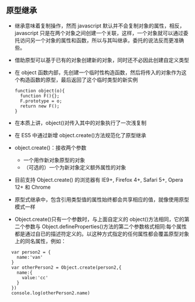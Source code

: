 ## 原型继承

- 继承意味着复制操作，然而 javascript 默认并不会复制对象的属性，相反，javascript 只是在两个对象之间创建一个关联，这样，一个对象就可以通过委托访问另一个对象的属性和函数，所以与其叫继承，委托的说法反而更准确些。

- 借助原型可以基于已有的对象创建新的对象，同时还不必因此创建自定义类型

- 在 object 函数内部，先创建一个临时性构造函数，然后将传入的对象作为这个构造函数的原型，最后返回了这个临时类型的新实例
  ```
  function object(o){
    function F(){};
    F.prototype = o;
    return new F();
  }
  ```
- 在本质上讲，object()对传入其中的对象执行了一次浅复制
- 在 ES5 中通过新增 object.create()方法规范化了原型继承
- object.create()：接收两个参数
  - 一个用作新对象原型的对象
  - （可选的）一个为新对象定义额外属性的对象
- 目前支持 Object.create() 的浏览器有 IE9+, Firefox 4+, Safari 5+, Opera 12+ 和 Chrome
- 原型式继承中，包含引用类型值的属性始终都会共享相应的值，就像使用原型模式一样
- Object.create()只有一个参数时，与上面自定义的 object()方法相同，它的第二个参数与 Object.defineProperties()方法的第二个参数格式相同:每个属性都是通过自已的描述符定义的。以这种方式指定的任何属性都会覆盖原型对象上的同名属性，例如：

```
  var person2 = {
    name:'van'
  }
  var otherPerson2 = Object.create(person2,{
    name:{
      value:'cc'
    }
  })
  console.log(otherPerson2.name)
```
